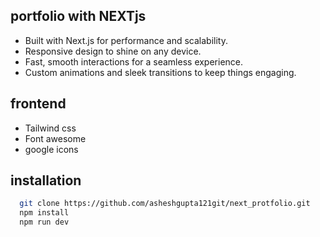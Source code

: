 ## portfolio with NEXTjs

-  Built with Next.js for performance and scalability.
-  Responsive design to shine on any device.
-  Fast, smooth interactions for a seamless experience.
-  Custom animations and sleek transitions to keep things engaging.

## frontend 
- Tailwind css
- Font awesome
- google icons

## installation

```bash 
  git clone https://github.com/asheshgupta121git/next_protfolio.git
  npm install
  npm run dev
```



